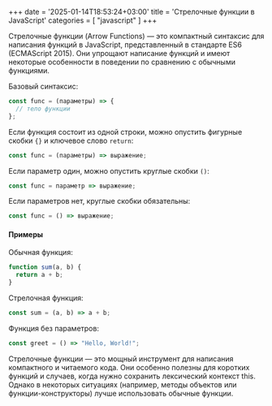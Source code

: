 +++
date = '2025-01-14T18:53:24+03:00'
title = 'Стрелочные функции в JavaScript'
categories = [ "javascript" ]
+++

Стрелочные функции (Arrow Functions) — это компактный синтаксис для написания функций в JavaScript, представленный в стандарте ES6 (ECMAScript 2015). Они упрощают написание функций и имеют некоторые особенности в поведении по сравнению с обычными функциями.

Базовый синтаксис:
```js
const func = (параметры) => {
  // тело функции
};
```

Если функция состоит из одной строки, можно опустить фигурные скобки `{}` и ключевое слово `return`:

```js
const func = (параметры) => выражение;
```

Если параметр один, можно опустить круглые скобки `()`:
```js
const func = параметр => выражение;
```

Если параметров нет, круглые скобки обязательны:
```js
const func = () => выражение;
```
#### Примеры

Обычная функция:
```js
function sum(a, b) {
  return a + b;
}
```

Стрелочная функция:
```js
const sum = (a, b) => a + b;
```
Функция без параметров:
```js
const greet = () => "Hello, World!";
```

Стрелочные функции — это мощный инструмент для написания компактного и читаемого кода. Они особенно полезны для коротких функций и случаев, когда нужно сохранить лексический контекст this. Однако в некоторых ситуациях (например, методы объектов или функции-конструкторы) лучше использовать обычные функции.

